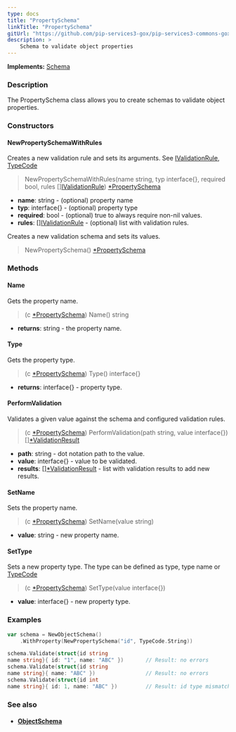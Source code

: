 ```yaml
---
type: docs
title: "PropertySchema"
linkTitle: "PropertySchema"
gitUrl: "https://github.com/pip-services3-gox/pip-services3-commons-gox"
description: >
    Schema to validate object properties
---
```


**Implements:** [Schema](../schema)

### Description

The PropertySchema class allows you to create schemas to validate object properties.

### Constructors

#### NewPropertySchemaWithRules
Creates a new validation rule and sets its arguments.
See [IValidationRule](../ivalidation_rule), [TypeCode](../convert/type_code)

> NewPropertySchemaWithRules(name string, typ interface{}, required bool, rules [][IValidationRule](../ivalidation_rule)) [*PropertySchema]()

- **name**: string - (optional) property name
- **typ**: interface{} - (optional) property type
- **required**: bool -  (optional) true to always require non-nil values.
- **rules**: [][IValidationRule](../ivalidation_rule) - (optional) list with validation rules.

Creates a new validation schema and sets its values.

> NewPropertySchema() [*PropertySchema]()

### Methods

#### Name
Gets the property name.

> (c [*PropertySchema]()) Name() string

- **returns**: string - the property name.


#### Type
Gets the property type.

> (c [*PropertySchema]()) Type() interface{}

- **returns**: interface{} - property type.


#### PerformValidation
Validates a given value against the schema and configured validation rules.

> (c [*PropertySchema]()) PerformValidation(path string, value interface{}) [][*ValidationResult](../validation_result)

- **path**: string - dot notation path to the value.
- **value**: interface{} - value to be validated.
- **results**: [][*ValidationResult](../validation_result) - list with validation results to add new results.


#### SetName
Sets the property name.

> (c [*PropertySchema]()) SetName(value string)

- **value**: string - new property name.


#### SetType
Sets a new property type.
The type can be defined as type, type name or [TypeCode](../convert/type_code)

> (c [*PropertySchema]()) SetType(value interface{})

- **value**: interface{} - new property type.


### Examples

```go
var schema = NewObjectSchema()
	.WithProperty(NewPropertySchema("id", TypeCode.String))

schema.Validate(struct{id string
name string}{ id: "1", name: "ABC" })       // Result: no errors
schema.Validate(struct{id string
name string}{ name: "ABC" })                // Result: no errors
schema.Validate(struct{id int
name string}{ id: 1, name: "ABC" })         // Result: id type mismatch

```

### See also
- #### [ObjectSchema](../object_schema)
